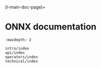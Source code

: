 <!--
Copyright (c) ONNX Project Contributors

SPDX-License-Identifier: Apache-2.0
-->

(l-main-doc-page)=

# ONNX documentation

```{toctree}
:maxdepth: 2

intro/index
api/index
operators/index
technical/index
```
